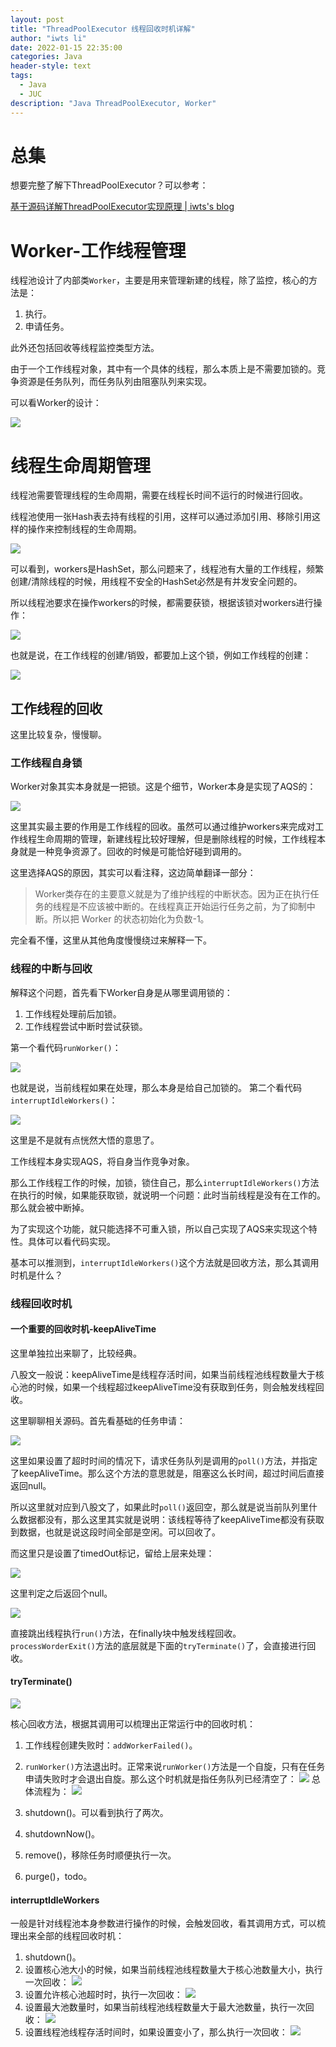 ```yaml
---
layout: post
title: "ThreadPoolExecutor 线程回收时机详解"
author: "iwts li"
date: 2022-01-15 22:35:00
categories: Java
header-style: text
tags:
  - Java
  - JUC
description: "Java ThreadPoolExecutor, Worker"
---
```


# 总集

想要完整了解下ThreadPoolExecutor？可以参考：

[基于源码详解ThreadPoolExecutor实现原理 | iwts's blog](https://iwts.github.io/blog/%E5%9F%BA%E4%BA%8E%E6%BA%90%E7%A0%81%E8%AF%A6%E8%A7%A3ThreadPoolExecutor%E5%AE%9E%E7%8E%B0%E5%8E%9F%E7%90%86/)

# Worker-工作线程管理

线程池设计了内部类```Worker```，主要是用来管理新建的线程，除了监控，核心的方法是：

1. 执行。
2. 申请任务。

此外还包括回收等线程监控类型方法。

由于一个工作线程对象，其中有一个具体的线程，那么本质上是不需要加锁的。竞争资源是任务队列，而任务队列由阻塞队列来实现。

可以看Worker的设计：

![](https://cdn.jsdelivr.net/gh/iwts/blog-imgs-repo/202406301920023.png)

# 线程生命周期管理

线程池需要管理线程的生命周期，需要在线程长时间不运行的时候进行回收。

线程池使用一张Hash表去持有线程的引用，这样可以通过添加引用、移除引用这样的操作来控制线程的生命周期。

![](https://cdn.jsdelivr.net/gh/iwts/blog-imgs-repo/202406301931482.png)

可以看到，workers是HashSet，那么问题来了，线程池有大量的工作线程，频繁创建/清除线程的时候，用线程不安全的HashSet必然是有并发安全问题的。

所以线程池要求在操作workers的时候，都需要获锁，根据该锁对workers进行操作：

![](https://cdn.jsdelivr.net/gh/iwts/blog-imgs-repo/202406301932769.png)

也就是说，在工作线程的创建/销毁，都要加上这个锁，例如工作线程的创建：

![](https://cdn.jsdelivr.net/gh/iwts/blog-imgs-repo/202406301932219.png)

## 工作线程的回收

这里比较复杂，慢慢聊。

### 工作线程自身锁

Worker对象其实本身就是一把锁。这是个细节，Worker本身是实现了AQS的：

![](https://cdn.jsdelivr.net/gh/iwts/blog-imgs-repo/202406301933953.png)

这里其实最主要的作用是工作线程的回收。虽然可以通过维护workers来完成对工作线程生命周期的管理，新建线程比较好理解，但是删除线程的时候，工作线程本身就是一种竞争资源了。回收的时候是可能恰好碰到调用的。

这里选择AQS的原因，其实可以看注释，这边简单翻译一部分：

> Worker类存在的主要意义就是为了维护线程的中断状态。因为正在执行任务的线程是不应该被中断的。在线程真正开始运行任务之前，为了抑制中断。所以把 Worker 的状态初始化为负数-1。

完全看不懂，这里从其他角度慢慢绕过来解释一下。

### 线程的中断与回收

解释这个问题，首先看下Worker自身是从哪里调用锁的：

1. 工作线程处理前后加锁。
2. 工作线程尝试中断时尝试获锁。

第一个看代码```runWorker()```：

![](https://cdn.jsdelivr.net/gh/iwts/blog-imgs-repo/202406301934524.png)

也就是说，当前线程如果在处理，那么本身是给自己加锁的。
第二个看代码```interruptIdleWorkers()```：

![](https://cdn.jsdelivr.net/gh/iwts/blog-imgs-repo/202406301934290.png)

这里是不是就有点恍然大悟的意思了。

工作线程本身实现AQS，将自身当作竞争对象。

那么工作线程工作的时候，加锁，锁住自己，那么```interruptIdleWorkers()```方法在执行的时候，如果能获取锁，就说明一个问题：此时当前线程是没有在工作的。那么就会被中断掉。

为了实现这个功能，就只能选择不可重入锁，所以自己实现了AQS来实现这个特性。具体可以看代码实现。

基本可以推测到，```interruptIdleWorkers()```这个方法就是回收方法，那么其调用时机是什么？

### 线程回收时机

#### 一个重要的回收时机-keepAliveTime

这里单独拉出来聊了，比较经典。

八股文一般说：keepAliveTime是线程存活时间，如果当前线程池线程数量大于核心池的时候，如果一个线程超过keepAliveTime没有获取到任务，则会触发线程回收。

这里聊聊相关源码。首先看基础的任务申请：

![](https://cdn.jsdelivr.net/gh/iwts/blog-imgs-repo/202406301936463.png)

这里如果设置了超时时间的情况下，请求任务队列是调用的```poll()```方法，并指定了keepAliveTime。那么这个方法的意思就是，阻塞这么长时间，超过时间后直接返回null。

所以这里就对应到八股文了，如果此时```poll()```返回空，那么就是说当前队列里什么数据都没有，那么这里其实就是说明：该线程等待了keepAliveTime都没有获取到数据，也就是说这段时间全部是空闲。可以回收了。

而这里只是设置了timedOut标记，留给上层来处理：

![](https://cdn.jsdelivr.net/gh/iwts/blog-imgs-repo/202406301937146.png)

这里判定之后返回个null。

![](https://cdn.jsdelivr.net/gh/iwts/blog-imgs-repo/202406301937445.png)

直接跳出线程执行```run()```方法，在finally块中触发线程回收。```processWorderExit()```方法的底层就是下面的```tryTerminate()```了，会直接进行回收。

#### tryTerminate()

![](https://cdn.jsdelivr.net/gh/iwts/blog-imgs-repo/202406301939225.png)

核心回收方法，根据其调用可以梳理出正常运行中的回收时机：

1. 工作线程创建失败时：```addWorkerFailed()```。
2. ```runWorker()```方法退出时。正常来说```runWorker()```方法是一个自旋，只有在任务申请失败时才会退出自旋。那么这个时机就是指任务队列已经清空了：
![](https://cdn.jsdelivr.net/gh/iwts/blog-imgs-repo/202406301939797.png)
总体流程为：
![](https://cdn.jsdelivr.net/gh/iwts/blog-imgs-repo/202406301940790.png)

3. shutdown()。可以看到执行了两次。
4. shutdownNow()。
5. remove()，移除任务时顺便执行一次。
6. purge()，todo。

#### interruptIdleWorkers

一般是针对线程池本身参数进行操作的时候，会触发回收，看其调用方式，可以梳理出来全部的线程回收时机：

1. shutdown()。
2. 设置核心池大小的时候，如果当前线程池线程数量大于核心池数量大小，执行一次回收：
![](https://cdn.jsdelivr.net/gh/iwts/blog-imgs-repo/202406301941282.png)
3. 设置允许核心池超时时，执行一次回收：
![](https://cdn.jsdelivr.net/gh/iwts/blog-imgs-repo/202406301941422.png)
4. 设置最大池数量时，如果当前线程池线程数量大于最大池数量，执行一次回收：
![](https://cdn.jsdelivr.net/gh/iwts/blog-imgs-repo/202406301942119.png)
5. 设置线程池线程存活时间时，如果设置变小了，那么执行一次回收：
![](https://cdn.jsdelivr.net/gh/iwts/blog-imgs-repo/202406301942104.png)
